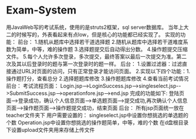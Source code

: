 # Exam-System
用JavaWeb写的考试系统，使用的是struts2框架，sql server数据库。 当年上大二的时候写的，外表看起来有点low，但是核心的功能都已经实现了。  实现的功能： 前台： 1.随机从题库中选择若干道选择题 2.随机从题库中选择若干道难度系数为简单，中等，难的操作题 3.选择题提交后自动得出分数。 4.操作题提交压缩文件。 5.每个人允许多次登录，多次提交，最终答案以最后一次提交为准。第二次及其以后登录时的题与第一次登录时的题一样。 后台： 1.设置过滤器：过滤直接通过URL对页面的访问，只有正常登录才能访问页面。 2.实现以下四个功能：1.操作题打分，查看总分 2.选择题题库修改 3.操作题题库修改 4.查看当前考试情况 前台： 考试流程页面： Login.jsp-->LoginSuccess.jsp-->singleselect.jsp-->SubmitSuccess.jsp-->operationfore.jsp-->end.jsp 完成的功能如下: 登陆页面-->登录成功，确认个人信息页面-->单选题页面-->提交成功,再次确认个人信息页面-->操作题页面-->操作题提交成功，结束页面  后台： 所有jsp页面统一放在teacher文件夹下 用户需要设置的： singleselect.jsp中设置你想挑选的单选题的个数 Operation.jsp中设置你想挑选的操作题简单，中等，难的个数 在d盘根目录下设置upload文件夹用来存储上传文件
